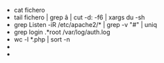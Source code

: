 - cat fichero
- tail fichero | grep â | cut -d: -f6 | xargs du -sh
- grep Listen -iR /etc/apache2/* | grep -v "#" | uniq
- grep login .*root /var/log/auth.log
- wc -l *.php | sort -n
-
-